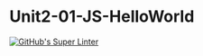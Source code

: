 # Unit2-01-JS-HelloWorld
[![GitHub's Super Linter](https://github.com/ICS20-Programming-Graeme-Barbe/Unit2-01-JS-HelloWorld/workflows/GitHub's%20Super%20Linter/badge.svg)](https://github.com/ICS20-Programming-Graeme-Barbe/Unit2-01-JS-HelloWorld/actions)